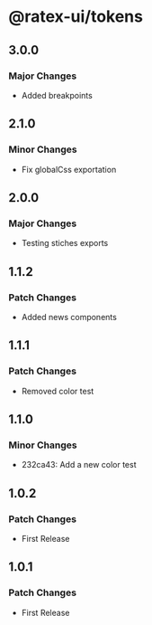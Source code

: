 # @ratex-ui/tokens

## 3.0.0

### Major Changes

- Added breakpoints

## 2.1.0

### Minor Changes

- Fix globalCss exportation

## 2.0.0

### Major Changes

- Testing stiches exports

## 1.1.2

### Patch Changes

- Added news components

## 1.1.1

### Patch Changes

- Removed color test

## 1.1.0

### Minor Changes

- 232ca43: Add a new color test

## 1.0.2

### Patch Changes

- First Release

## 1.0.1

### Patch Changes

- First Release
